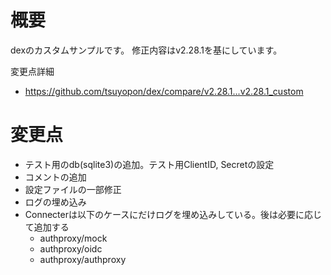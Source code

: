# 概要
dexのカスタムサンプルです。
修正内容はv2.28.1を基にしています。

変更点詳細
- https://github.com/tsuyopon/dex/compare/v2.28.1...v2.28.1_custom

# 変更点
- テスト用のdb(sqlite3)の追加。テスト用ClientID, Secretの設定
- コメントの追加
- 設定ファイルの一部修正
- ログの埋め込み
- Connecterは以下のケースにだけログを埋め込みしている。後は必要に応じて追加する
  - authproxy/mock
  - authproxy/oidc
  - authproxy/authproxy

